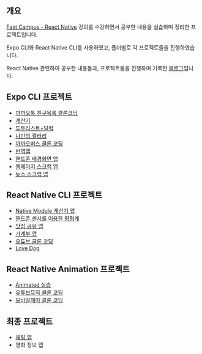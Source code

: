 ## 개요

[Fast Campus - React Native](https://fastcampus.co.kr/dev_online_renative) 강의를 수강하면서 공부한 내용을 실습하며 정리한 프로젝트입니다.

Expo CLI와 React Native CLI를 사용하였고, 폴더별로 각 프로젝트들을 진행하였습니다.

React Native 관련하여 공부한 내용들과, 프로젝트들을 진행하며 기록한 [블로그](https://delaying.github.io/tags/react-native/)입니다.

## Expo CLI 프로젝트

- [까까오톡 친구목록 클론코딩](https://github.com/delaying/ReactNative-study/tree/main/kakao-friend-list#까까오톡-친구목록-클론코딩)
- [계산기](https://github.com/delaying/ReactNative-study/tree/main/calculator#계산기)
- [투두리스트+달력](https://github.com/delaying/ReactNative-study/tree/main/todo-calendar#todo-리스트와-calendar)
- [나만의 갤러리](https://github.com/delaying/ReactNative-study/tree/main/my-gallery#나만의-갤러리)
- [까까오버스 클론 코딩](https://github.com/delaying/ReactNative-study/tree/main/kakao-bus#까까오-버스-클론코딩)
- [번역앱](https://github.com/delaying/ReactNative-study/tree/main/translation-app#번역-앱)
- [핸드폰 배경화면 앱](https://github.com/delaying/ReactNative-study/tree/main/wallpaper#배경화면-앱)
- [웹페이지 스크랩 앱](https://github.com/delaying/ReactNative-study/tree/main/scrap#웹페이지-스크랩-앱)
- [뉴스 스크랩 앱](https://github.com/delaying/ReactNative-study/tree/main/news-scrap#뉴스-스크랩-앱)

## React Native CLI 프로젝트

- [Native Module 계산기 앱](https://github.com/delaying/ReactNative-study/tree/main/RNCalculator#Native-Module-계산기-앱)
- [핸드폰 센서를 이용한 평형계](https://github.com/delaying/ReactNative-study/tree/main/Equilibrium#평형계-앱)
- [맛집 공유 앱](https://github.com/delaying/ReactNative-study/tree/main/FavoriteRestaurant#맛집-공유-앱)
- [가계부 앱](https://github.com/delaying/ReactNative-study/tree/main/AccountBook#가계부-앱)
- [요튜브 클론 코딩](https://github.com/delaying/ReactNative-study/tree/main/Yotube#요튜브-클론-앱)
- [Love Dog](https://github.com/delaying/ReactNative-study/tree/main/LoveDog#Love-Dog)

## React Native Animation 프로젝트

- [Animated 실습](https://github.com/delaying/ReactNative-study/tree/main/RNAnimation#Animated-실습)
- [유튜브뮤직 클론 코딩](https://github.com/delaying/ReactNative-study/tree/main/RNAnimation#유튜브뮤직-클론-코딩)
- [모바일페이 클론 코딩](https://github.com/delaying/ReactNative-study/tree/main/RNAnimation#모바일페이-클론-코딩)

## 최종 프로젝트

- [채팅 앱](https://github.com/delaying/ReactNative-Chat#채팅-앱)
- 영화 정보 앱
